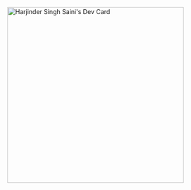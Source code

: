 <a href="https://app.daily.dev/harry_2003"><img src="https://api.daily.dev/devcards/3105d32f65934b6cb20ecdad1bfd4c91.png?r=ioy" width="400" alt="Harjinder Singh Saini's Dev Card"/></a>
